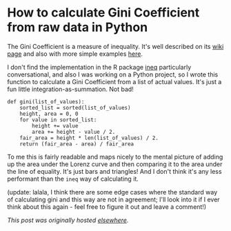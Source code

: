 # How to calculate Gini Coefficient from raw data in Python


The Gini Coefficient is a measure of inequality. It's well described on its <a href="http://en.wikipedia.org/wiki/Gini_coefficient">wiki page</a> and also with more simple examples <a href="http://www.intmath.com/blog/the-gini-coefficient-of-wealth-distribution/4187">here</a>.

I don't find the implementation in the R package <a href="http://cran.r-project.org/web/packages/ineq/index.html">ineq</a> particularly conversational, and also I was working on a Python project, so I wrote this function to calculate a Gini Coefficient from a list of actual values. It's just a fun little integration-as-summation. Not bad!

```
def gini(list_of_values):
    sorted_list = sorted(list_of_values)
    height, area = 0, 0
    for value in sorted_list:
        height += value
        area += height - value / 2.
    fair_area = height * len(list_of_values) / 2.
    return (fair_area - area) / fair_area
```

To me this is fairly readable and maps nicely to the mental picture of adding up the area under the Lorenz curve and then comparing it to the area under the line of equality. It's just bars and triangles! And I don't think it's any less performant than the <code>ineq</code> way of calculating it.

(update: lalala, I think there are some edge cases where the standard way of calculating gini and this way are not in agreement; I'll look into it if I ever think about this again - feel free to figure it out and leave a comment!)



*This post was originally hosted [elsewhere](https://planspacedotorg.wordpress.com/2013/06/21/how-to-calculate-gini-coefficient-from-raw-data-in-python/).*
